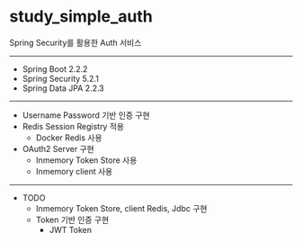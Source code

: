 # study_simple_auth
Spring Security를 활용한 Auth 서비스

---

* Spring Boot 2.2.2
* Spring Security 5.2.1
* Spring Data JPA 2.2.3
---

* Username Password 기반 인증 구현
* Redis Session Registry 적용
  * Docker Redis 사용
* OAuth2 Server 구현
    * Inmemory Token Store 사용
    * Inmemory client 사용
  
--- 
* TODO
    * Inmemory Token Store, client Redis, Jdbc 구현
  * Token 기반 인증 구현
    * JWT Token
    

